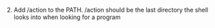 2. Add /action to the PATH. /action should be the last directory the shell looks into when looking for a program
